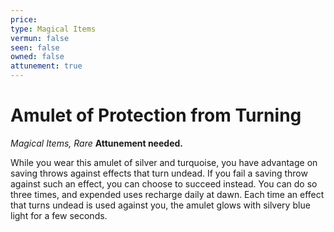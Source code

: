 ```yaml
---
price: 
type: Magical Items
vermun: false
seen: false
owned: false
attunement: true
---
```

# Amulet of Protection from Turning

*Magical Items, Rare* **Attunement needed.**

While you wear this amulet of silver and turquoise, you have advantage on saving throws against effects that turn undead. If you fail a saving throw against such an effect, you can choose to succeed instead. You can do so three times, and expended uses recharge daily at dawn. Each time an effect that turns undead is used against you, the amulet glows with silvery blue light for a few seconds.
